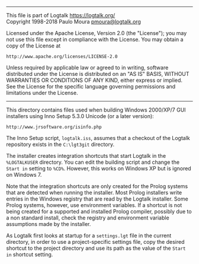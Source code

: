 ________________________________________________________________________

This file is part of Logtalk <https://logtalk.org/>  
Copyright 1998-2018 Paulo Moura <pmoura@logtalk.org>

Licensed under the Apache License, Version 2.0 (the "License");
you may not use this file except in compliance with the License.
You may obtain a copy of the License at

    http://www.apache.org/licenses/LICENSE-2.0

Unless required by applicable law or agreed to in writing, software
distributed under the License is distributed on an "AS IS" BASIS,
WITHOUT WARRANTIES OR CONDITIONS OF ANY KIND, either express or implied.
See the License for the specific language governing permissions and
limitations under the License.
________________________________________________________________________


This directory contains files used when building Windows 2000/XP/7 GUI 
installers using Inno Setup 5.3.0 Unicode (or a later version):

	http://www.jrsoftware.org/isinfo.php

The Inno Setup script, `logtalk.iss`, assumes that a checkout of the
Logtalk repository exists in the `C:\lgt3git` directory.

The installer creates integration shortcuts that start Logtalk in the
`%LOGTALKUSER` directory. You can edit the building script and change
the `Start in` setting to `%CD%`. However, this works on Windows XP
but is ignored on Windows 7.

Note that the integration shortcuts are only created for the Prolog
systems that are detected when running the installer. Most Prolog
installers write entries in the Windows registry that are read by
the Logtalk installer. Some Prolog systems, however, use environment
variables. If a shortcut is not being created for a supported and
installed Prolog compiler, possibly due to a non standard install,
check the registry and environment variable assumptions made by the
installer.

As Logtalk first looks at startup for a `settings.lgt` file in the
current directory, in order to use a project-specific settings file,
copy the desired shortcut to the project directory and use its path
as the value of the `Start in` shortcut setting.
